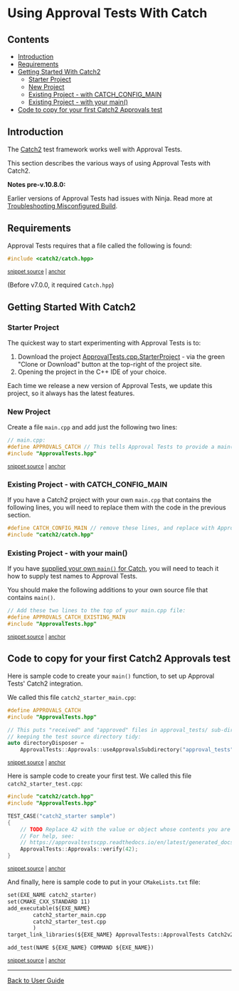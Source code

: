 <a id="top"></a>

# Using Approval Tests With Catch

<!-- toc -->
## Contents

  * [Introduction](#introduction)
  * [Requirements](#requirements)
  * [Getting Started With Catch2](#getting-started-with-catch2)
    * [Starter Project](#starter-project)
    * [New Project](#new-project)
    * [Existing Project - with CATCH_CONFIG_MAIN](#existing-project---with-catch_config_main)
    * [Existing Project - with your main()](#existing-project---with-your-main)
  * [Code to copy for your first Catch2 Approvals test](#code-to-copy-for-your-first-catch2-approvals-test)<!-- endToc -->

## Introduction

The [Catch2](https://github.com/catchorg/Catch2) test framework works well with Approval Tests.

This section describes the various ways of using Approval Tests with Catch2.

**Notes pre-v.10.8.0:**<!-- include: include_ninja_warning_note. path: /doc/include_ninja_warning_note.include.md -->

Earlier versions of Approval Tests had issues with Ninja. Read more
at [Troubleshooting Misconfigured Build](/doc/TroubleshootingMisconfiguredBuild.md#top).<!-- endInclude -->

## Requirements

Approval Tests requires that a file called the following is found:

<!-- snippet: required_header_for_catch -->
<a id='snippet-required_header_for_catch'></a>
```h
#include <catch2/catch.hpp>
```
<sup><a href='/ApprovalTests/integrations/catch/Catch2Approvals.h#L17-L19' title='Snippet source file'>snippet source</a> | <a href='#snippet-required_header_for_catch' title='Start of snippet'>anchor</a></sup>
<!-- endSnippet -->

(Before v7.0.0, it required `Catch.hpp`)

## Getting Started With Catch2

### Starter Project

The quickest way to start experimenting with Approval Tests is to:

1. Download the project [ApprovalTests.cpp.StarterProject](https://github.com/approvals/ApprovalTests.cpp.StarterProject) - via the green "Clone or Download" button at the top-right of the project site.
2. Opening the project in the C++ IDE of your choice.

Each time we release a new version of Approval Tests, we update this project, so it always has the latest features. 

### New Project

Create a file `main.cpp` and add just the following two lines:

<!-- snippet: catch_2_main -->
<a id='snippet-catch_2_main'></a>
```cpp
// main.cpp:
#define APPROVALS_CATCH // This tells Approval Tests to provide a main() - only do this in one cpp file
#include "ApprovalTests.hpp"
```
<sup><a href='/tests/Catch2_Tests/main.cpp#L6-L10' title='Snippet source file'>snippet source</a> | <a href='#snippet-catch_2_main' title='Start of snippet'>anchor</a></sup>
<!-- endSnippet -->

### Existing Project - with CATCH_CONFIG_MAIN

If you have a Catch2 project with your own `main.cpp` that contains the following lines, you will need to replace them with the code in the previous section.

```cpp
#define CATCH_CONFIG_MAIN // remove these lines, and replace with Approval Tests lines
#include "catch2/catch.hpp"
```

<!-- todo: document use of sections -->

### Existing Project - with your main()

If you have [supplied your own `main()` for Catch](https://github.com/catchorg/Catch2/blob/master/docs/own-main.md#top), you will need to teach it how to supply test names to Approval Tests.

You should make the following additions to your own source file that contains `main()`.  

<!-- snippet: catch_existing_main -->
<a id='snippet-catch_existing_main'></a>
```cpp
// Add these two lines to the top of your main.cpp file:
#define APPROVALS_CATCH_EXISTING_MAIN
#include "ApprovalTests.hpp"
```
<sup><a href='/examples/catch2_existing_main/main.cpp#L1-L5' title='Snippet source file'>snippet source</a> | <a href='#snippet-catch_existing_main' title='Start of snippet'>anchor</a></sup>
<!-- endSnippet -->

## Code to copy for your first Catch2 Approvals test

Here is sample code to create your `main()` function, to set up Approval Tests' Catch2 integration.

We called this file `catch2_starter_main.cpp`:

<!-- snippet: catch2_starter_main.cpp -->
<a id='snippet-catch2_starter_main.cpp'></a>
```cpp
#define APPROVALS_CATCH
#include "ApprovalTests.hpp"

// This puts "received" and "approved" files in approval_tests/ sub-directory,
// keeping the test source directory tidy:
auto directoryDisposer =
    ApprovalTests::Approvals::useApprovalsSubdirectory("approval_tests");
```
<sup><a href='/examples/catch2_starter/catch2_starter_main.cpp#L1-L7' title='Snippet source file'>snippet source</a> | <a href='#snippet-catch2_starter_main.cpp' title='Start of snippet'>anchor</a></sup>
<!-- endSnippet -->

Here is sample code to create your first test. We called this file `catch2_starter_test.cpp`:

<!-- snippet: catch2_starter_test.cpp -->
<a id='snippet-catch2_starter_test.cpp'></a>
```cpp
#include "catch2/catch.hpp"
#include "ApprovalTests.hpp"

TEST_CASE("catch2_starter sample")
{
    // TODO Replace 42 with the value or object whose contents you are verifying.
    // For help, see:
    // https://approvaltestscpp.readthedocs.io/en/latest/generated_docs/ToString.html
    ApprovalTests::Approvals::verify(42);
}
```
<sup><a href='/examples/catch2_starter/catch2_starter_test.cpp#L1-L10' title='Snippet source file'>snippet source</a> | <a href='#snippet-catch2_starter_test.cpp' title='Start of snippet'>anchor</a></sup>
<!-- endSnippet -->

And finally, here is sample code to put in your `CMakeLists.txt` file:

<!-- snippet: catch2_starter_cmake -->
<a id='snippet-catch2_starter_cmake'></a>
```txt
set(EXE_NAME catch2_starter)
set(CMAKE_CXX_STANDARD 11)
add_executable(${EXE_NAME}
        catch2_starter_main.cpp
        catch2_starter_test.cpp
        )
target_link_libraries(${EXE_NAME} ApprovalTests::ApprovalTests Catch2v2::Catch2v2)

add_test(NAME ${EXE_NAME} COMMAND ${EXE_NAME})
```
<sup><a href='/examples/catch2_starter/CMakeLists.txt#L5-L15' title='Snippet source file'>snippet source</a> | <a href='#snippet-catch2_starter_cmake' title='Start of snippet'>anchor</a></sup>
<!-- endSnippet -->

---

[Back to User Guide](/doc/README.md#top)

